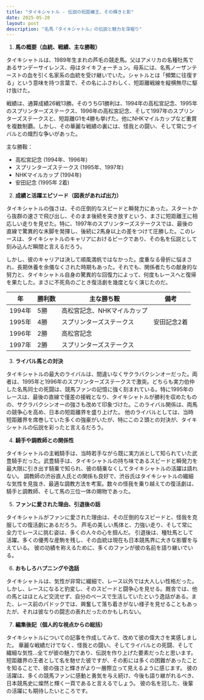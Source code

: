 ```yaml
---
title: "タイキシャトル - 伝説の短距離王、その輝きと影"
date: 2025-05-20
layout: post
description: "名馬『タイキシャトル』の伝説と魅力を深堀り"
---
```


1. **馬の概要（血統、戦績、主な勝鞍）**

タイキシャトルは、1989年生まれの芦毛の競走馬。父はアメリカの名種牡馬であるサンデーサイレンス、母はタイキフォーチュン。母系には、名馬ノーザンテーストの血を引く名家系の血統を受け継いでいた。シャトルとは「頻繁に往復する」という意味を持つ言葉で、その名にふさわしく、短距離戦線を縦横無尽に駆け抜けた。

戦績は、通算成績26戦13勝。そのうちG1勝利は、1994年の高松宮記念、1995年のスプリンターズステークス、1996年の高松宮記念、そして1997年のスプリンターズステークスと、短距離G1を4勝も挙げた。他にNHKマイルカップなど重賞を複数制覇。しかし、その華麗な戦績の裏には、怪我との闘い、そして常にライバルとの熾烈な争いがあった。

主な勝鞍：

* 高松宮記念 (1994年、1996年)
* スプリンターズステークス (1995年、1997年)
* NHKマイルカップ (1994年)
* 安田記念 (1995年 2着)


2. **成績と活躍エピソード（図表があれば出力）**

タイキシャトルの強さは、その圧倒的なスピードと瞬発力にあった。スタートから抜群の速さで飛び出し、そのまま後続を突き放すという、まさに短距離王に相応しい走りを見せた。特に、1997年のスプリンターズステークスでは、最後の直線で驚異的な末脚を発揮し、後続に2馬身以上の差をつけて圧勝した。このレースは、タイキシャトルのキャリアにおけるピークであり、その名を伝説として刻み込んだ瞬間と言えるだろう。

しかし、彼のキャリアは決して順風満帆ではなかった。度重なる骨折に悩まされ、長期休養を余儀なくされた時期もあった。それでも、関係者たちの献身的な努力と、タイキシャトル自身の驚異的な回復力によって、何度もレースへと復帰を果たした。まさに不死鳥のごとき復活劇を幾度となく演じたのだ。

| 年 | 勝利数 | 主な勝ち鞍 | 備考 |
|---|---|---|---|
| 1994年 | 5勝 | 高松宮記念、NHKマイルカップ |  |
| 1995年 | 4勝 | スプリンターズステークス | 安田記念2着 |
| 1996年 | 2勝 | 高松宮記念 |  |
| 1997年 | 2勝 | スプリンターズステークス |  |


3. **ライバル馬との対決**

タイキシャトルの最大のライバルは、間違いなくサクラバクシンオーだった。両者は、1995年と1996年のスプリンターズステークスで激突。どちらも実力伯仲した名馬同士の死闘は、競馬ファンの記憶に強く刻まれている。特に1995年のレースは、最後の直線で僅差の接戦となり、タイキシャトルが勝利を収めたものの、サクラバクシンオーの強さも改めて印象づけた。このライバル関係は、両馬の競争心を高め、日本の短距離界を盛り上げた。  他のライバルとしては、当時短距離界を席巻していた多くの強豪がいたが、特にこの２頭との対決が、タイキシャトルの伝説を彩ったと言えるだろう。


4. **騎手や調教師との関係性**

タイキシャトルの主戦騎手は、当時若手ながら既に実力派として知られていた武豊騎手だった。武豊騎手は、タイキシャトルの持ち味であるスピードと瞬発力を最大限に引き出す騎乗で知られ、彼の騎乗なくしてタイキシャトルの活躍は語れない。  調教師の渋谷直人氏との関係も良好で、渋谷氏はタイキシャトルの繊細な気性を見抜き、最適な調教方法を考案。数々の怪我を乗り越えての復活劇は、騎手と調教師、そして馬の三位一体の賜物であった。


5. **ファンに愛された理由、引退後の話**

タイキシャトルがファンに愛された理由は、その圧倒的なスピードと、怪我を克服しての復活劇にあるだろう。  芦毛の美しい馬体と、力強い走り、そして常に全力でレースに挑む姿は、多くの人々の心を掴んだ。  引退後は、種牡馬として活躍。多くの優秀な産駒を残し、その血統は現在も日本競馬界に大きな影響を与えている。  彼の功績を称えるために、多くのファンが彼の名前を語り継いでいる。


6. **おもしろハプニングや逸話**

タイキシャトルは、気性が非常に繊細で、レース以外では大人しい性格だった。しかし、レースになると豹変し、そのスピードと闘争心を見せる。厩舎では、他の馬とはほとんど交流せず、自分のペースで生活していたという逸話がある。また、レース前のパドックでは、興奮して落ち着きがない様子を見せることもあったが、それは彼なりの闘志の表れだったのかもしれない。


7. **編集後記（個人的な視点からの総括）**

タイキシャトルについての記事を作成してみて、改めて彼の偉大さを実感しました。  華麗な戦績だけでなく、怪我との闘い、そしてライバルとの死闘、そして繊細な気性…全てが彼の魅力であり、伝説を作り上げた要素だったと思います。  短距離界の王者として名を馳せた彼ですが、その影には多くの困難があったことを知ることで、彼の強さと輝きがより一層際立って見えるように感じます。  彼の活躍は、多くの競馬ファンに感動と勇気を与え続け、今後も語り継がれるべき、日本競馬史に燦然と輝く一頁であると言えるでしょう。  彼の名を冠した、後輩の活躍にも期待したいところです。
